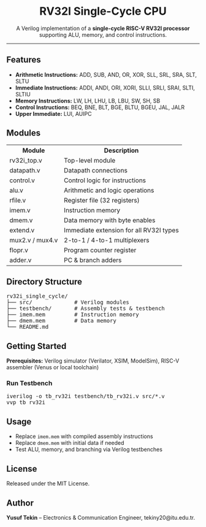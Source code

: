 # <center>RV32I Single-Cycle CPU</center>

<p align="center">
A Verilog implementation of a <b>single-cycle RISC-V RV32I processor</b> supporting ALU, memory, and control instructions.
</p>

<hr>

<h2>Features</h2>
<ul>
  <li><b>Arithmetic Instructions:</b> ADD, SUB, AND, OR, XOR, SLL, SRL, SRA, SLT, SLTU</li>
  <li><b>Immediate Instructions:</b> ADDI, ANDI, ORI, XORI, SLLI, SRLI, SRAI, SLTI, SLTIU</li>
  <li><b>Memory Instructions:</b> LW, LH, LHU, LB, LBU, SW, SH, SB</li>
  <li><b>Control Instructions:</b> BEQ, BNE, BLT, BGE, BLTU, BGEU, JAL, JALR</li>
  <li><b>Upper Immediate:</b> LUI, AUIPC</li>
</ul>

<h2>Modules</h2>
<table>
  <tr><th>Module</th><th>Description</th></tr>
  <tr><td>rv32i_top.v</td><td>Top-level module</td></tr>
  <tr><td>datapath.v</td><td>Datapath connections</td></tr>
  <tr><td>control.v</td><td>Control logic for instructions</td></tr>
  <tr><td>alu.v</td><td>Arithmetic and logic operations</td></tr>
  <tr><td>rfile.v</td><td>Register file (32 registers)</td></tr>
  <tr><td>imem.v</td><td>Instruction memory</td></tr>
  <tr><td>dmem.v</td><td>Data memory with byte enables</td></tr>
  <tr><td>extend.v</td><td>Immediate extension for all RV32I types</td></tr>
  <tr><td>mux2.v / mux4.v</td><td>2-to-1 / 4-to-1 multiplexers</td></tr>
  <tr><td>flopr.v</td><td>Program counter register</td></tr>
  <tr><td>adder.v</td><td>PC & branch adders</td></tr>
</table>

<h2>Directory Structure</h2>
<pre>
rv32i_single_cycle/
├── src/             # Verilog modules
├── testbench/       # Assembly tests & testbench
├── imem.mem         # Instruction memory
├── dmem.mem         # Data memory
└── README.md
</pre>

<h2>Getting Started</h2>
<p><b>Prerequisites:</b> Verilog simulator (Verilator, XSIM, ModelSim), RISC-V assembler (Venus or local toolchain)</p>

<h3>Run Testbench</h3>
<pre>
iverilog -o tb_rv32i testbench/tb_rv32i.v src/*.v
vvp tb_rv32i
</pre>

<h2>Usage</h2>
<ul>
  <li>Replace <code>imem.mem</code> with compiled assembly instructions</li>
  <li>Replace <code>dmem.mem</code> with initial data if needed</li>
  <li>Test ALU, memory, and branching via Verilog testbenches</li>
</ul>

<h2>License</h2>
<p>Released under the MIT License.</p>

<h2>Author</h2>
<p><b>Yusuf Tekin</b> – Electronics & Communication Engineer, tekiny20@itu.edu.tr.</p>
